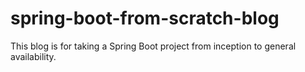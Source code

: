 # spring-boot-from-scratch-blog
This blog is for taking a Spring Boot project from inception to general availability.
